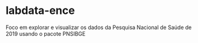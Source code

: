 # labdata-ence
Foco em explorar e visualizar os dados da Pesquisa Nacional de Saúde de 2019 usando o pacote PNSIBGE
